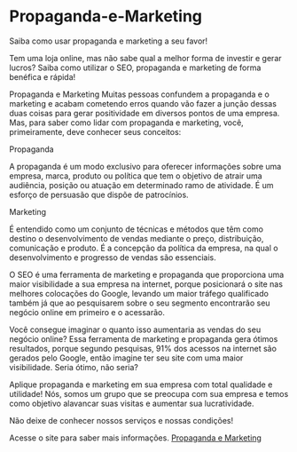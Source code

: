 Propaganda-e-Marketing
======================

Saiba como usar propaganda e marketing a seu favor!

Tem uma loja online, mas não sabe qual a melhor forma de investir e gerar lucros? Saiba como utilizar o SEO, propaganda e marketing de forma benéfica e rápida!

Propaganda e Marketing
Muitas pessoas confundem a propaganda e o marketing e acabam cometendo erros quando vão fazer a junção dessas duas coisas para gerar positividade em diversos pontos de uma empresa. Mas, para saber como lidar com propaganda e marketing, você, primeiramente, deve conhecer seus conceitos:

 

Propaganda

A propaganda é um modo exclusivo para oferecer informações sobre uma empresa, marca, produto ou política que tem o objetivo de atrair uma audiência, posição ou atuação em determinado ramo de atividade. É um esforço de persuasão que dispõe de patrocínios.

 

Marketing

É entendido como um conjunto de técnicas e métodos que têm como destino o desenvolvimento de vendas mediante o preço, distribuição, comunicação e produto. É a concepção da política da empresa, na qual o desenvolvimento e progresso de vendas são essenciais.

O SEO é uma ferramenta de marketing e propaganda que proporciona uma maior visibilidade a sua empresa na internet, porque posicionará o site nas melhores colocações do Google, levando um maior tráfego qualificado também já que ao pesquisarem sobre o seu segmento encontrarão seu negócio online em primeiro e o acessarão.

Você consegue imaginar o quanto isso aumentaria as vendas do seu negócio online? Essa ferramenta de marketing e propaganda gera ótimos resultados, porque segundo pesquisas, 91% dos acessos na internet são gerados pelo Google, então imagine ter seu site com uma maior visibilidade. Seria ótimo, não seria?

Aplique propaganda e marketing em sua empresa com total qualidade e utilidade! Nós, somos um grupo que se preocupa com sua empresa e temos como objetivo alavancar suas visitas e aumentar sua lucratividade.

Não deixe de conhecer nossos serviços e nossas condições!

Acesse o site para saber mais informações. <a href="http://www.propaganda-e-marketing.org/">Propaganda e Marketing</a>
